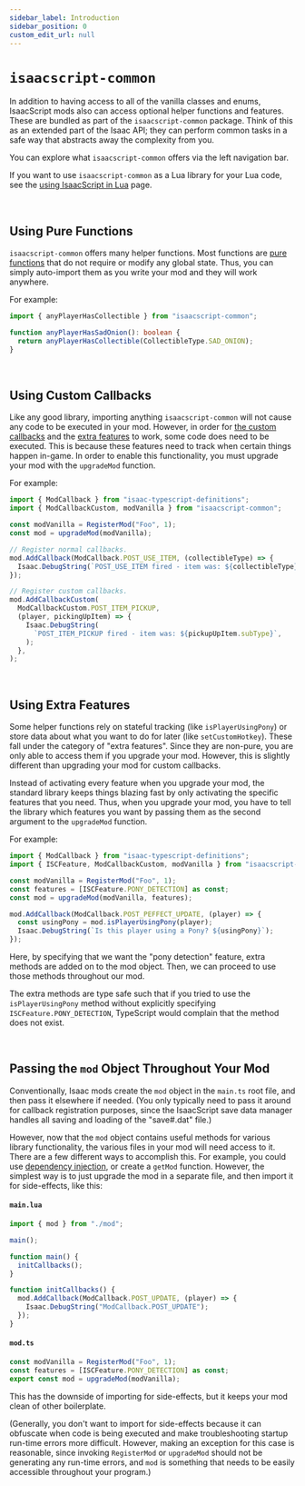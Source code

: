 ```yaml
---
sidebar_label: Introduction
sidebar_position: 0
custom_edit_url: null
---
```


# `isaacscript-common`

In addition to having access to all of the vanilla classes and enums, IsaacScript mods also can access optional helper functions and features. These are bundled as part of the `isaacscript-common` package. Think of this as an extended part of the Isaac API; they can perform common tasks in a safe way that abstracts away the complexity from you.

You can explore what `isaacscript-common` offers via the left navigation bar.

If you want to use `isaacscript-common` as a Lua library for your Lua code, see the [using IsaacScript in Lua](../main/isaacscript-in-lua.md) page.

<br />

## Using Pure Functions

`isaacscript-common` offers many helper functions. Most functions are [pure functions](https://en.wikipedia.org/wiki/Pure_function) that do not require or modify any global state. Thus, you can simply auto-import them as you write your mod and they will work anywhere.

For example:

```ts
import { anyPlayerHasCollectible } from "isaacscript-common";

function anyPlayerHasSadOnion(): boolean {
  return anyPlayerHasCollectible(CollectibleType.SAD_ONION);
}
```

<br />

## Using Custom Callbacks

Like any good library, importing anything `isaacscript-common` will not cause any code to be executed in your mod. However, in order for [the custom callbacks](/isaacscript-common/other/enums/ModCallbackCustom) and the [extra features](#using-extra-features) to work, some code does need to be executed. This is because these features need to track when certain things happen in-game. In order to enable this functionality, you must upgrade your mod with the `upgradeMod` function.

For example:

```ts
import { ModCallback } from "isaac-typescript-definitions";
import { ModCallbackCustom, modVanilla } from "isaacscript-common";

const modVanilla = RegisterMod("Foo", 1);
const mod = upgradeMod(modVanilla);

// Register normal callbacks.
mod.AddCallback(ModCallback.POST_USE_ITEM, (collectibleType) => {
  Isaac.DebugString(`POST_USE_ITEM fired - item was: ${collectibleType}`);
});

// Register custom callbacks.
mod.AddCallbackCustom(
  ModCallbackCustom.POST_ITEM_PICKUP,
  (player, pickingUpItem) => {
    Isaac.DebugString(
      `POST_ITEM_PICKUP fired - item was: ${pickupUpItem.subType}`,
    );
  },
);
```

<br />

## Using Extra Features

Some helper functions rely on stateful tracking (like `isPlayerUsingPony`) or store data about what you want to do for later (like `setCustomHotkey`). These fall under the category of "extra features". Since they are non-pure, you are only able to access them if you upgrade your mod. However, this is slightly different than upgrading your mod for custom callbacks.

Instead of activating every feature when you upgrade your mod, the standard library keeps things blazing fast by only activating the specific features that you need. Thus, when you upgrade your mod, you have to tell the library which features you want by passing them as the second argument to the `upgradeMod` function.

For example:

```ts
import { ModCallback } from "isaac-typescript-definitions";
import { ISCFeature, ModCallbackCustom, modVanilla } from "isaacscript-common";

const modVanilla = RegisterMod("Foo", 1);
const features = [ISCFeature.PONY_DETECTION] as const;
const mod = upgradeMod(modVanilla, features);

mod.AddCallback(ModCallback.POST_PEFFECT_UPDATE, (player) => {
  const usingPony = mod.isPlayerUsingPony(player);
  Isaac.DebugString(`Is this player using a Pony? ${usingPony}`);
});
```

Here, by specifying that we want the "pony detection" feature, extra methods are added on to the mod object. Then, we can proceed to use those methods throughout our mod.

The extra methods are type safe such that if you tried to use the `isPlayerUsingPony` method without explicitly specifying `ISCFeature.PONY_DETECTION`, TypeScript would complain that the method does not exist.

<br />

## Passing the `mod` Object Throughout Your Mod

Conventionally, Isaac mods create the `mod` object in the `main.ts` root file, and then pass it elsewhere if needed. (You only typically need to pass it around for callback registration purposes, since the IsaacScript save data manager handles all saving and loading of the "save#.dat" file.)

However, now that the `mod` object contains useful methods for various library functionality, the various files in your mod will need access to it. There are a few different ways to accomplish this. For example, you could use [dependency injection](https://en.wikipedia.org/wiki/Dependency_injection), or create a `getMod` function. However, the simplest way is to just upgrade the mod in a separate file, and then import it for side-effects, like this:

<!-- markdownlint-disable MD001 -->

#### `main.lua`

```ts
import { mod } from "./mod";

main();

function main() {
  initCallbacks();
}

function initCallbacks() {
  mod.AddCallback(ModCallback.POST_UPDATE, (player) => {
    Isaac.DebugString("ModCallback.POST_UPDATE");
  });
}
```

#### `mod.ts`

```ts
const modVanilla = RegisterMod("Foo", 1);
const features = [ISCFeature.PONY_DETECTION] as const;
export const mod = upgradeMod(modVanilla);
```

This has the downside of importing for side-effects, but it keeps your mod clean of other boilerplate.

(Generally, you don't want to import for side-effects because it can obfuscate when code is being executed and make troubleshooting startup run-time errors more difficult. However, making an exception for this case is reasonable, since invoking `RegisterMod` or `upgradeMod` should not be generating any run-time errors, and `mod` is something that needs to be easily accessible throughout your program.)
